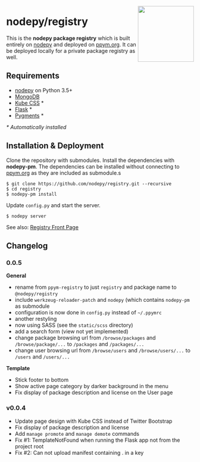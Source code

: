 <img src="https://i.imgur.com/IfmOKFI.png" align="right" width="150px"></img>

# nodepy/registry

This is the **nodepy package registry**  which is built entirely on [nodepy]
and deployed on [ppym.org]. It can be deployed locally for a private package
registry as well.

  [nodepy]: https://github.com/nodepy/nodepy
  [ppym.org]: https://ppym.org

## Requirements

- [nodepy] on Python 3.5+
- [MongoDB](https://www.mongodb.com/)
- [Kube CSS](https://imperavi.com/kube/) \*
- [Flask](http://flask.pocoo.org/) \*
- [Pygments](http://pygments.org/) \*

*\* Automatically installed*

## Installation & Deployment

Clone the repository with submodules. Install the dependencies with
**nodepy-pm**. The dependencies can be installed without connecting to
[ppym.org] as they are included as submodule.s

    $ git clone https://github.com/nodepy/registry.git --recursive
    $ cd registry
    $ nodepy-pm install

Update `config.py` and start the server.

    $ nodepy server

See also: [Registry Front Page](resources/index.md)

## Changelog

### 0.0.5

__General__

- rename from `ppym-registry` to just `registry` and package name to `@nodepy/registry`
- include `werkzeug-reloader-patch` and `nodepy` (which contains `nodepy-pm`
  as submodule
- configuration is now done in `config.py` instead of `~/.ppymrc`
- another restyling
- now using SASS (see the `static/scss` directory)
- add a search form (view not yet implemented)
- change package browsing url from `/browse/packages` and `/browse/package/...`
  to `/packages` and `/packages/...`
- change user browsing url from `/browse/users` and `/browse/users/...`
  to `/users` and `/users/...`

__Template__

- Stick footer to bottom
- Show active page category by darker background in the menu
- Fix display of package description and license on the User page

### v0.0.4

- Update page design with Kube CSS instead of Twitter Bootstrap
- Fix display of package description and license
- Add `manage promote` and `manage demote` commands
- Fix #1: TemplateNotFound when running the Flask app not from the project root
- Fix #2: Can not upload manifest containing . in a key
